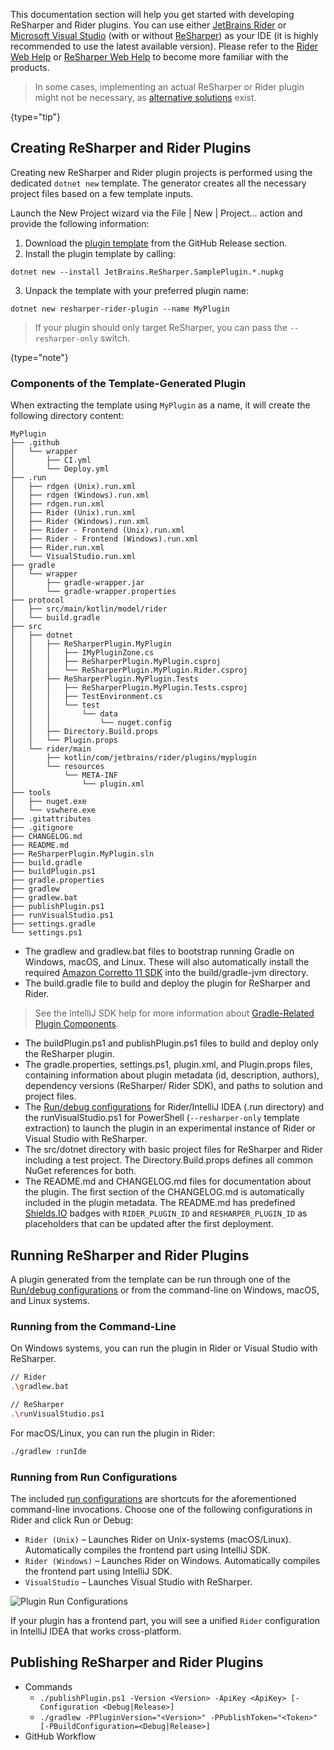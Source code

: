 [//]: # (title: Creating A Plugin)

<!-- Copyright 2000-2022 JetBrains s.r.o. and other contributors. Use of this source code is governed by the Apache 2.0 license that can be found in the LICENSE file. -->

This documentation section will help you get started with developing ReSharper and Rider plugins.
You can use either [JetBrains Rider](https://www.jetbrains.com/rider/download) or [Microsoft Visual Studio](https://visualstudio.microsoft.com/downloads/) (with or without [ReSharper](https://www.jetbrains.com/resharper/download/)) as your IDE (it is highly recommended to use the latest available version).
Please refer to the [Rider Web Help](https://www.jetbrains.com/help/rider) or [ReSharper Web Help](https://www.jetbrains.com/help/resharper) to become more familiar with the products.

> In some cases, implementing an actual ReSharper or Rider plugin might not be necessary, as [alternative solutions](plugin_alternatives.md) exist.
>
{type="tip"}

## Creating ReSharper and Rider Plugins

Creating new ReSharper and Rider plugin projects is performed using the dedicated `dotnet new` template.
The generator creates all the necessary project files based on a few template inputs.

<procedure title="Create ReSharper &amp; Rider Plugins" id="create-ide-plugin">

Launch the <control>New Project</control> wizard via the <menupath>File | New | Project...</menupath> action and provide the following information:
1. Download the [plugin template]() from the GitHub Release section.
2. Install the plugin template by calling:
```
dotnet new --install JetBrains.ReSharper.SamplePlugin.*.nupkg
```
3. Unpack the template with your preferred plugin name:
```
dotnet new resharper-rider-plugin --name MyPlugin
```
> If your plugin should only target ReSharper, you can pass the `--resharper-only` switch.
>
{type="note"}

</procedure>

### Components of the Template-Generated Plugin

When extracting the template using `MyPlugin` as a name, it will create the following directory content:

```text
MyPlugin
├── .github
│   └── wrapper
│       ├── CI.yml
│       └── Deploy.yml
├── .run
│   ├── rdgen (Unix).run.xml
│   ├── rdgen (Windows).run.xml
│   ├── rdgen.run.xml
│   ├── Rider (Unix).run.xml
│   ├── Rider (Windows).run.xml
│   ├── Rider - Frontend (Unix).run.xml
│   ├── Rider - Frontend (Windows).run.xml
│   ├── Rider.run.xml
│   └── VisualStudio.run.xml
├── gradle
│   └── wrapper
│       ├── gradle-wrapper.jar
│       └── gradle-wrapper.properties
├── protocol
│   ├── src/main/kotlin/model/rider
│   └── build.gradle
├── src
│   ├── dotnet
│   │   ├── ReSharperPlugin.MyPlugin
│   │   │   ├── IMyPluginZone.cs
│   │   │   ├── ReSharperPlugin.MyPlugin.csproj
│   │   │   └── ReSharperPlugin.MyPlugin.Rider.csproj
│   │   ├── ReSharperPlugin.MyPlugin.Tests
│   │   │   ├── ReSharperPlugin.MyPlugin.Tests.csproj
│   │   │   ├── TestEnvironment.cs
│   │   │   └── test
│   │   │       └── data
│   │   │           └── nuget.config
│   │   ├── Directory.Build.props
│   │   └── Plugin.props
│   └── rider/main
│       ├── kotlin/com/jetbrains/rider/plugins/myplugin
│       └── resources
│           └── META-INF
│               └── plugin.xml
├── tools
│   ├── nuget.exe
│   └── vswhere.exe
├── .gitattributes
├── .gitignore
├── CHANGELOG.md
├── README.md
├── ReSharperPlugin.MyPlugin.sln
├── build.gradle
├── buildPlugin.ps1
├── gradle.properties
├── gradlew
├── gradlew.bat
├── publishPlugin.ps1
├── runVisualStudio.ps1
├── settings.gradle
└── settings.ps1
```

* The <path>gradlew</path> and <path>gradlew.bat</path> files to bootstrap running Gradle on Windows, macOS, and Linux. These will also automatically install the required [Amazon Corretto 11 SDK](https://docs.aws.amazon.com/corretto/latest/corretto-11-ug/downloads-list.html) into the <path>build/gradle-jvm</path> directory.
* The <path>build.gradle</path> file to build and deploy the plugin for ReSharper and Rider.
> See the IntelliJ SDK help for more information about [Gradle-Related Plugin Components](https://plugins.jetbrains.com/docs/intellij/gradle-prerequisites.html#components-of-a-wizard-generated-gradle-intellij-platform-plugin).
* The <path>buildPlugin.ps1</path> and <path>publishPlugin.ps1</path> files to build and deploy only the ReSharper plugin.
* The <path>gradle.properties</path>, <path>settings.ps1</path>, <path>plugin.xml</path>, and <path>Plugin.props</path> files, containing information about plugin metadata (id, description, authors), dependency versions (ReSharper/ Rider SDK), and paths to solution and project files.
* The [Run/debug configurations](https://www.jetbrains.com/help/rider/Run_Debug_Configuration.html) for Rider/IntelliJ IDEA (<path>.run</path> directory) and the <path>runVisualStudio.ps1</path> for PowerShell (`--resharper-only` template extraction) to launch the plugin in an experimental instance of Rider or Visual Studio with ReSharper.
* The <path>src/dotnet</path> directory with basic project files for ReSharper and Rider including a test project. The <path>Directory.Build.props</path> defines all common NuGet references for both.
* The <path>README.md</path> and <path>CHANGELOG.md</path> files for documentation about the plugin. The first section of the <path>CHANGELOG.md</path> is automatically included in the plugin metadata. The <path>README.md</path> has predefined [Shields.IO](https://shields.io/) badges with `RIDER_PLUGIN_ID` and `RESHARPER_PLUGIN_ID` as placeholders that can be updated after the first deployment.

## Running ReSharper and Rider Plugins

A plugin generated from the template can be run through one of the [Run/debug configurations](https://www.jetbrains.com/help/rider/Run_Debug_Configuration.html) or from the command-line on Windows, macOS, and Linux systems.

### Running from the Command-Line

On Windows systems, you can run the plugin in Rider or Visual Studio with ReSharper.

```bash
// Rider
.\gradlew.bat 

// ReSharper
.\runVisualStudio.ps1
```

For macOS/Linux, you can run the plugin in Rider:

```bash
./gradlew :runIde
```

### Running from Run Configurations

The included [run configurations](https://www.jetbrains.com/help/rider/Run_Debug_Configuration.html) are shortcuts for the aforementioned command-line invocations. Choose one of the following configurations in Rider and click <control>Run</control> or <control>Debug</control>:

* `Rider (Unix)` – Launches Rider on Unix-systems (macOS/Linux). Automatically compiles the frontend part using IntelliJ SDK.
* `Rider (Windows)` – Launches Rider on Windows. Automatically compiles the frontend part using IntelliJ SDK.
* `VisualStudio` – Launches Visual Studio with ReSharper.

![Plugin Run Configurations](run-configurations.png)

If your plugin has a frontend part, you will see a unified `Rider` configuration in IntelliJ IDEA that works cross-platform.

## Publishing ReSharper and Rider Plugins

- Commands
  - `./publishPlugin.ps1 -Version <Version> -ApiKey <ApiKey> [-Configuration <Debug|Release>]`
  - `./gradlew -PPluginVersion="<Version>" -PPublishToken="<Token>" [-PBuildConfiguration=<Debug|Release>]`
- GitHub Workflow
